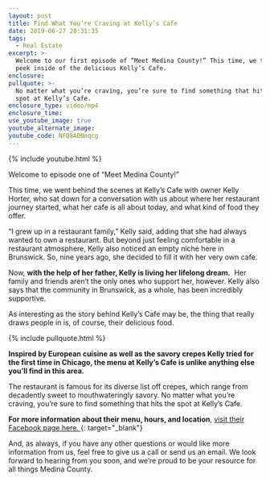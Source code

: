 ```yaml
---
layout: post
title: Find What You’re Craving at Kelly’s Cafe
date: 2019-06-27 20:31:35
tags:
  - Real Estate
excerpt: >-
  Welcome to our first episode of “Meet Medina County!” This time, we took a
  peek inside of the delicious Kelly’s Cafe.
enclosure:
pullquote: >-
  No matter what you’re craving, you’re sure to find something that hits the
  spot at Kelly’s Cafe.
enclosure_type: video/mp4
enclosure_time:
use_youtube_image: true
youtube_alternate_image:
youtube_code: NFQ8ADNoqcg
---
```


{% include youtube.html %}

Welcome to episode one of “Meet Medina County\!”

This time, we went behind the scenes at Kelly’s Cafe with owner Kelly Horter, who sat down for a conversation with us about where her restaurant journey started, what her cafe is all about today, and what kind of food they offer.&nbsp;

“I grew up in a restaurant family,” Kelly said, adding that she had always wanted to own a restaurant. But beyond just feeling comfortable in a restaurant atmosphere, Kelly also noticed an empty niche here in Brunswick. So, nine years ago, she decided to fill it with her very own cafe.&nbsp;

Now, **with the help of her father, Kelly is living her lifelong dream.** &nbsp;Her family and friends aren’t the only ones who support her, however. Kelly also says that the community in Brunswick, as a whole, has been incredibly supportive.&nbsp;

As interesting as the story behind Kelly’s Cafe may be, the thing that really draws people in is, of course, their delicious food.&nbsp;

{% include pullquote.html %}

**Inspired by European cuisine as well as the savory crepes Kelly tried for the first time in Chicago, the menu at Kelly’s Cafe is unlike anything else you’ll find in this area.**

The restaurant is famous for its diverse list off crepes, which range from decadently sweet to mouthwateringly savory. No matter what you’re craving, you’re sure to find something that hits the spot at Kelly’s Cafe.

**For more information about their menu, hours, and location**, [visit their Facebook page here.&nbsp;](https://www.facebook.com/Kellys-cafe-109160965789389/){: target="_blank"}

And, as always, if you have any other questions or would like more information from us, feel free to give us a call or send us an email. We look forward to hearing from you soon, and we’re proud to be your resource for all things Medina County.&nbsp;<br>&nbsp;

&nbsp;